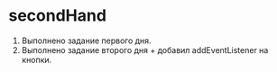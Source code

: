 # secondHand

1. Выполнено задание первого дня.
2. Выполнено задание второго дня + добавил addEventListener на кнопки.
